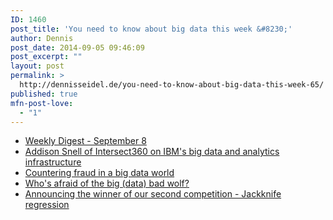 ```yaml
---
ID: 1460
post_title: 'You need to know about big data this week &#8230;'
author: Dennis
post_date: 2014-09-05 09:46:09
post_excerpt: ""
layout: post
permalink: >
  http://dennisseidel.de/you-need-to-know-about-big-data-this-week-65/
published: true
mfn-post-love:
  - "1"
---
```

<ul class="scrd_digest">
<li><a href="http://www.datasciencecentral.com/xn/detail/6448529:BlogPost:201534" rel="external">Weekly Digest - September 8</a>
</li>
<li><a href="http://feedproxy.google.com/~r/ibm-big-data-hub/~3/VGbb2Qhp5E4/addison-snell-intersect360-ibms-big-data-and-analytics-infrastructure" rel="external">Addison Snell of Intersect360 on IBM&#039;s big data and analytics infrastructure</a>
</li>
<li><a href="http://feedproxy.google.com/~r/ibm-big-data-hub/~3/Tvxm_lTXBDM/countering-fraud-big-data-world" rel="external">Countering fraud in a big data world</a>
</li>
<li><a href="http://feedproxy.google.com/~r/ibm-big-data-hub/~3/4GaUZxKCjZg/whos-afraid-big-data-bad-wolf" rel="external">Who&#039;s afraid of the big (data) bad wolf?</a>
</li>
<li><a href="http://www.datasciencecentral.com/xn/detail/6448529:BlogPost:201378" rel="external">Announcing the winner of our second competition - Jackknife regression</a>
</li>
</ul>